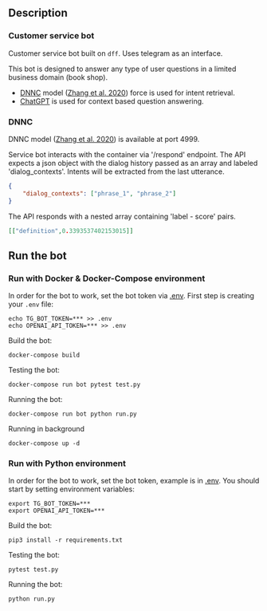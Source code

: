 ## Description

### Customer service bot

Customer service bot built on `dff`. Uses telegram as an interface.

This bot is designed to answer any type of user questions in a limited business domain (book shop).

* [DNNC](#) model ([Zhang et al. 2020](https://arxiv.org/abs/2010.13009)) force is used for intent retrieval.
* [ChatGPT](#) is used for context based question answering.

### DNNC

DNNC model ([Zhang et al. 2020](https://arxiv.org/abs/2010.13009)) is available at port 4999. 

Service bot interacts with the container via '/respond' endpoint.
The API expects a json object with the dialog history passed as an array and labeled 'dialog_contexts'. Intents will be extracted from the last utterance.

```json
{
    "dialog_contexts": ["phrase_1", "phrase_2"]
}
```

The API responds with a nested array containing 'label - score' pairs.

```json
[["definition",0.3393537402153015]]
```

## Run the bot

### Run with Docker & Docker-Compose environment
In order for the bot to work, set the bot token via [.env](.env.example). First step is creating your `.env` file:
```
echo TG_BOT_TOKEN=*** >> .env
echo OPENAI_API_TOKEN=*** >> .env
```

Build the bot:
```commandline
docker-compose build
```
Testing the bot:
```commandline
docker-compose run bot pytest test.py
```

Running the bot:
```commandline
docker-compose run bot python run.py
```

Running in background
```commandline
docker-compose up -d
```
### Run with Python environment
In order for the bot to work, set the bot token, example is in [.env](.env.example). You should start by setting environment variables:
```
export TG_BOT_TOKEN=***
export OPENAI_API_TOKEN=***
```

Build the bot:
```commandline
pip3 install -r requirements.txt
```
Testing the bot:
```commandline
pytest test.py
```

Running the bot:
```commandline
python run.py
```
